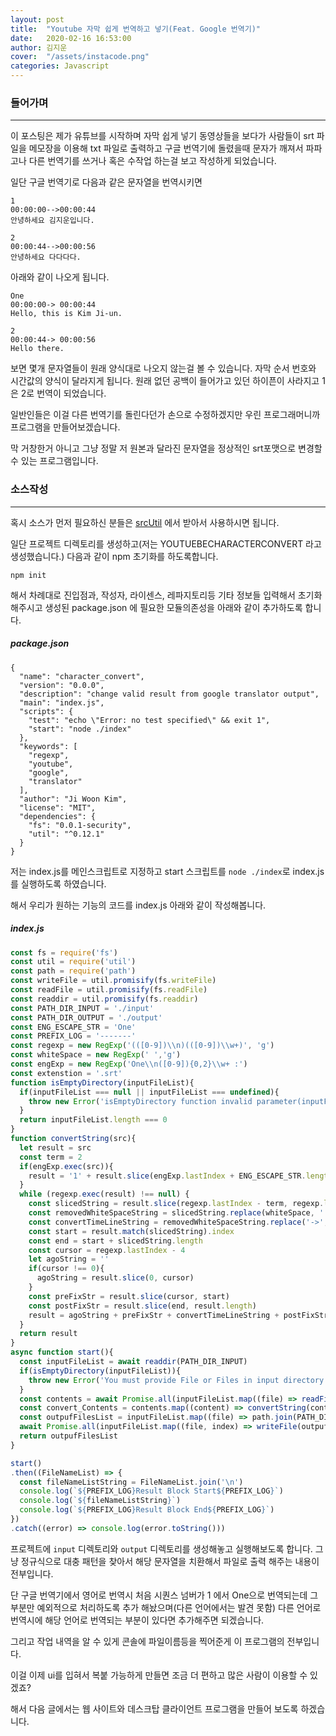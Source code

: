 ```yaml
---
layout: post
title:  "Youtube 자막 쉽게 번역하고 넣기(Feat. Google 번역기)"
date:   2020-02-16 16:53:00
author: 김지운
cover:  "/assets/instacode.png"
categories: Javascript
---
```

### 들어가며
---
이 포스팅은 제가 유튜브를 시작하며 자막 쉽게 넣기 동영상들을 보다가 사람들이 srt 파일을 메모장을 이용해 txt 파일로 출력하고 구글 번역기에 돌렸을때 문자가 깨져서 파파고나 다른 번역기를 쓰거나 혹은 수작업 하는걸 보고 작성하게 되었습니다.

일단 구글 번역기로 다음과 같은 문자열을 번역시키면
```
1
00:00:00-->00:00:44
안녕하세요 김지운입니다.

2
00:00:44-->00:00:56
안녕하세요 다다다다.

```

아래와 같이 나오게 됩니다.

```
One
00:00:00-> 00:00:44
Hello, this is Kim Ji-un.

2
00:00:44-> 00:00:56
Hello there.
```

보면 몇개 문자열들이 원래 양식대로 나오지 않는걸 볼 수 있습니다. 자막 순서 번호와 시간값의 양식이 달라지게 됩니다. 원래 없던 공백이 들어가고 있던 하이픈이 사라지고 1은 2로 번역이 되었습니다.

일반인들은 이걸 다른 번역기를 돌린다던가 손으로 수정하겠지만 우린 프로그래머니까 프로그램을 만들어보겠습니다.

막 거창한거 아니고 그냥 정말 저 원본과 달라진 문자열을 정상적인 srt포맷으로 변경할 수 있는 프로그램입니다.

### 소스작성
---
혹시 소스가 먼저 필요하신 분들은 [srcUtil] 에서 받아서 사용하시면 됩니다.

일단 프로젝트 디렉토리를 생성하고(저는 YOUTUEBECHARACTERCONVERT 라고 생성했습니다.) 다음과 같이  npm 초기화를 하도록합니다.

`npm init`

해서 차례대로 진입점과, 작성자, 라이센스, 레파지토리등 기타 정보들 입력해서 초기화 해주시고 생성된 package.json 에 필요한 모듈의존성을 아래와 같이 추가하도록 합니다.
##### package.json
```
{
  "name": "character_convert",
  "version": "0.0.0",
  "description": "change valid result from google translator output",
  "main": "index.js",
  "scripts": {
    "test": "echo \"Error: no test specified\" && exit 1",
    "start": "node ./index"
  },
  "keywords": [
    "regexp",
    "youtube",
    "google",
    "translator"
  ],
  "author": "Ji Woon Kim",
  "license": "MIT",
  "dependencies": {
    "fs": "0.0.1-security",
    "util": "^0.12.1"
  }
}
```
저는 index.js를 메인스크립트로 지정하고 start 스크립트를 `node ./index`로 index.js 를 실행하도록 하였습니다.

해서 우리가 원하는 기능의 코드를 index.js 아래와 같이 작성해봅니다.
##### index.js
```javascript
const fs = require('fs')
const util = require('util')
const path = require('path')
const writeFile = util.promisify(fs.writeFile)
const readFile = util.promisify(fs.readFile)
const readdir = util.promisify(fs.readdir)
const PATH_DIR_INPUT = './input'
const PATH_DIR_OUTPUT = './output'
const ENG_ESCAPE_STR = 'One'
const PREFIX_LOG = '-------'
const regexp = new RegExp('(([0-9])\\n)(([0-9])\\w+)', 'g')
const whiteSpace = new RegExp(' ','g')
const engExp = new RegExp('One\\n([0-9]){0,2}\\w+ :')
const extenstion = '.srt'
function isEmptyDirectory(inputFileList){
  if(inputFileList === null || inputFileList === undefined){
    throw new Error('isEmptyDirectory function invalid parameter(inputFileList). inputFileList should not null or undefined')
  }
  return inputFileList.length === 0
}
function convertString(src){
  let result = src
  const term = 2
  if(engExp.exec(src)){
    result = '1' + result.slice(engExp.lastIndex + ENG_ESCAPE_STR.length, result.length)
  }
  while (regexp.exec(result) !== null) {
    const slicedString = result.slice(regexp.lastIndex - term, regexp.lastIndex + 26)
    const removedWhiteSpaceString = slicedString.replace(whiteSpace, '')
    const convertTimeLineString = removedWhiteSpaceString.replace('->', '-->')
    const start = result.match(slicedString).index
    const end = start + slicedString.length
    const cursor = regexp.lastIndex - 4
    let agoString = ''
    if(cursor !== 0){
      agoString = result.slice(0, cursor)
    }
    const preFixStr = result.slice(cursor, start)
    const postFixStr = result.slice(end, result.length)
    result = agoString + preFixStr + convertTimeLineString + postFixStr
  }
  return result
}
async function start(){
  const inputFileList = await readdir(PATH_DIR_INPUT)
  if(isEmptyDirectory(inputFileList)){
    throw new Error('You must provide File or Files in input directory')
  }
  const contents = await Promise.all(inputFileList.map((file) => readFile(path.join(PATH_DIR_INPUT, file),{encoding: 'utf-8'})))
  const convert_Contents = contents.map((content) => convertString(content))
  const outpufFilesList = inputFileList.map((file) => path.join(PATH_DIR_OUTPUT, file.slice(0, file.length - 4) + '_convert' + '_' + Date.now() + extenstion))
  await Promise.all(inputFileList.map((file, index) => writeFile(outpufFilesList[index], convert_Contents[index])))
  return outpufFilesList
}

start()
.then((FileNameList) => {
  const fileNameListString = FileNameList.join('\n')
  console.log(`${PREFIX_LOG}Result Block Start${PREFIX_LOG}`)
  console.log(`${fileNameListString}`)
  console.log(`${PREFIX_LOG}Result Block End${PREFIX_LOG}`)
})
.catch((error) => console.log(error.toString()))
```
프로젝트에 `input` 디렉토리와 `output` 디렉토리를 생성해놓고 실행해보도록 합니다. 그냥 정규식으로 대충 패턴을 찾아서 해당 문자열을 치환해서 파일로 출력 해주는 내용이 전부입니다.

단 구글 번역기에서 영어로 번역시 처음 시퀀스 넘버가 1 에서 One으로 번역되는데 그 부분만 예외적으로 처리하도록 추가 해놨으며(다른 언어에서는 발견 못함) 다른 언어로 번역시에 해당 언어로 번역되는 부분이 있다면 추가해주면 되겠습니다.

그리고 작업 내역을 알 수 있게 콘솔에 파일이름등을 찍어준게 이 프로그램의 전부입니다.

이걸 이제 ui를 입혀서 복붙 가능하게 만들면 조금 더 편하고 많은 사람이 이용할 수 있겠죠?

해서 다음 글에서는 웹 사이트와 데스크탑 클라이언트 프로그램을 만들어 보도록 하겠습니다.


[srcUtil]:https://github.com/kishe89/srtUtil